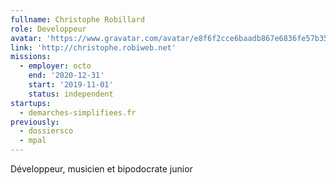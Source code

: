 ```yaml
---
fullname: Christophe Robillard
role: Developpeur
avatar: 'https://www.gravatar.com/avatar/e8f6f2cce6baadb867e6836fe57b3596?s=512'
link: 'http://christophe.robiweb.net'
missions:
  - employer: octo
    end: '2020-12-31'
    start: '2019-11-01'
    status: independent
startups:
  - demarches-simplifiees.fr
previously:
  - dossiersco
  - mpal
---
```


Développeur, musicien et bipodocrate junior
